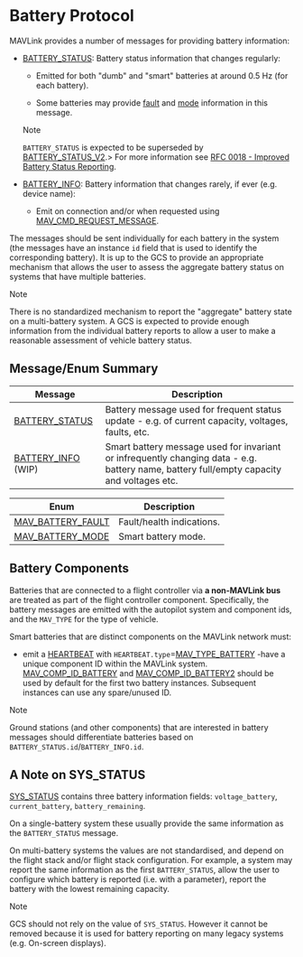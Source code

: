 # Battery Protocol

MAVLink provides a number of messages for providing battery information:

- [BATTERY_STATUS](#BATTERY_STATUS): Battery status information that changes regularly:

  - Emitted for both "dumb" and "smart" batteries at around 0.5 Hz (for each battery).

  - Some batteries may provide [fault](#MAV_BATTERY_FAULT) and [mode](#MAV_BATTERY_MODE) information in this message.

  > [!NOTE]
  > `BATTERY_STATUS` is expected to be superseded by [BATTERY_STATUS_V2](../messages/development.html#BATTERY_STATUS_V2).> For more information see [RFC 0018 - Improved Battery Status Reporting](https://github.com/mavlink/rfcs/pull/19).

- [BATTERY_INFO](#BATTERY_INFO): Battery information that changes rarely, if ever (e.g. device name):

  - Emit on connection and/or when requested using [MAV_CMD_REQUEST_MESSAGE](../messages/common.md#MAV_CMD_REQUEST_MESSAGE).

The messages should be sent individually for each battery in the system (the messages have an instance `id` field that is used to identify the corresponding battery).
It is up to the GCS to provide an appropriate mechanism that allows the user to assess the aggregate battery status on systems that have multiple batteries.

> [!NOTE]
> There is no standardized mechanism to report the "aggregate" battery state on a multi-battery system.
> A GCS is expected to provide enough information from the individual battery reports to allow a user to make a reasonable assessment of vehicle battery status.

## Message/Enum Summary

| Message                                                                                                                         | Description                                                                                                                                                                               |
| ------------------------------------------------------------------------------------------------------------------------------- | ----------------------------------------------------------------------------------------------------------------------------------------------------------------------------------------- |
| <span id="BATTERY_STATUS"></span>[BATTERY_STATUS](../messages/common.md#BATTERY_STATUS)                    | Battery message used for frequent status update - e.g. of current capacity, voltages, faults, etc.                                        |
| <span id="BATTERY_INFO"></span>[BATTERY_INFO](../messages/common.md#BATTERY_INFO) (WIP) | Smart battery message used for invariant or infrequently changing data - e.g. battery name, battery full/empty capacity and voltages etc. |

| Enum                                                                                                                                       | Description                               |
| ------------------------------------------------------------------------------------------------------------------------------------------ | ----------------------------------------- |
| <span id="MAV_BATTERY_FAULT"></span>[MAV_BATTERY_FAULT](../messages/common.md#MAV_BATTERY_FAULT) | Fault/health indications. |
| <span id="MAV_BATTERY_MODE"></span>[MAV_BATTERY_MODE](../messages/common.md#MAV_BATTERY_MODE)    | Smart battery mode.       |

## Battery Components

Batteries that are connected to a flight controller via **a non-MAVLink bus** are treated as part of the flight controller component.
Specifically, the battery messages are emitted with the autopilot system and component ids, and the `MAV_TYPE` for the type of vehicle.

Smart batteries that are distinct components on the MAVLink network must:

- emit a [HEARTBEAT](../messages/common.md#HEARTBEAT) with `HEARTBEAT.type`=[MAV_TYPE_BATTERY](../messages/common.md#MAV_TYPE_BATTERY)
  -have a unique component ID within the MAVLink system.
  [MAV_COMP_ID_BATTERY](../messages/common.md#MAV_COMP_ID_BATTERY) and [MAV_COMP_ID_BATTERY2](../messages/common.md#MAV_COMP_ID_BATTERY2) should be used by default for the first two battery instances.
  Subsequent instances can use any spare/unused ID.

> [!NOTE]
> Ground stations (and other components) that are interested in battery messages should differentiate batteries based on `BATTERY_STATUS.id`/`BATTERY_INFO.id`.

## A Note on SYS_STATUS

[SYS_STATUS](../messages/common.md#SYS_STATUS) contains three battery information fields: `voltage_battery`, `current_battery`, `battery_remaining`.

On a single-battery system these usually provide the same information as the `BATTERY_STATUS` message.

On multi-battery systems the values are not standardised, and depend on the flight stack and/or flight stack configuration.
For example, a system may report the same information as the first `BATTERY_STATUS`, allow the user to configure which battery is reported (i.e. with a parameter), report the battery with the lowest remaining capacity.

> [!NOTE]
> GCS should not rely on the value of `SYS_STATUS`.
> However it cannot be removed because it is used for battery reporting on many legacy systems (e.g. On-screen displays).
